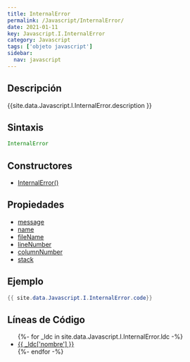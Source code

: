 ```yaml
---
title: InternalError
permalink: /Javascript/InternalError/
date: 2021-01-11
key: Javascript.I.InternalError
category: Javascript
tags: ['objeto javascript']
sidebar: 
  nav: javascript
---
```


## Descripción
{{site.data.Javascript.I.InternalError.description }}

## Sintaxis
~~~javascript
InternalError
~~~

## Constructores
* [InternalError()](/Javascript/InternalError/InternalError/)

## Propiedades
* [message](/Javascript/InternalError/message)
* [name](/Javascript/InternalError/name)
* [fileName](/Javascript/InternalError/fileName)
* [lineNumber](/Javascript/InternalError/lineNumber)
* [columnNumber](/Javascript/InternalError/columnNumber)
* [stack](/Javascript/InternalError/stack)

## Ejemplo
~~~java
{{ site.data.Javascript.I.InternalError.code}}
~~~

## Líneas de Código
<ul>
{%- for _ldc in site.data.Javascript.I.InternalError.ldc -%}
   <li>
       <a href="{{_ldc['url'] }}">{{ _ldc['nombre'] }}</a>
   </li>
{%- endfor -%}
</ul>
